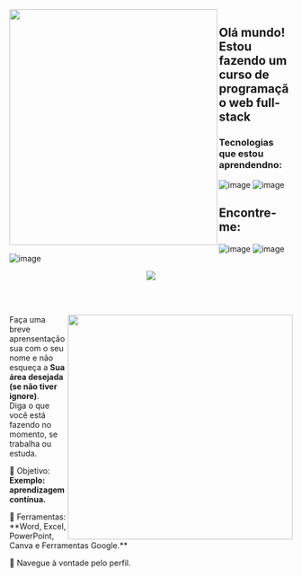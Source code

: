 <img align="left" src="https://github.com/vitorcvelloso/vitorcvelloso/assets/106841780/bb8ff812-4e8b-4063-838a-1a2197be7f1e" width="370px" height="420px">

## Olá mundo! Estou fazendo um curso de programação web full-stack

### Tecnologias que estou aprendendno:
![image](https://github.com/vitorcvelloso/vitorcvelloso/assets/106841780/10494054-5a54-4760-89f2-ac98261e9cc3)
![image](https://github.com/vitorcvelloso/vitorcvelloso/assets/106841780/6f6d5f15-eb11-4c94-a98c-e2f0b6b03c73)


## Encontre-me:
![image](https://github.com/vitorcvelloso/vitorcvelloso/assets/106841780/65c9f063-44a5-4b74-9f38-36c31cc3c845)
![image](https://github.com/vitorcvelloso/vitorcvelloso/assets/106841780/e80c25f9-de7a-49fe-a28e-7b2dbc0a57c5)
![image](https://github.com/vitorcvelloso/vitorcvelloso/assets/106841780/062e4dc4-342e-4d70-b939-b948cfded1c9)

<div align="center"> 
 <a href="https://github.com/vitorcvelloso/github-readme-stats">
   <img align="center" src="https://github-readme-stats.vercel.app/api/top-langs/?username=vitorcvelloso&layout=compact&theme=dark&hide_border=true" /></a>
</img>

</div>

<br> <br>

<img src="https://raw.githubusercontent.com/MicaelliMedeiros/micaellimedeiros/master/image/computer-illustration.png" min-width="400px" max-width="400px" width="400px" align="right">

<p align="left"> 
  Faça uma breve aprensentação sua com o seu nome e não esqueça a <strong>Sua área desejada (se não tiver ignore)</strong>. <br>
  Diga o que você está fazendo no momento, se trabalha ou estuda.
</p>

<p align="left">
 
  🦄 Objetivo: **Exemplo: aprendizagem contínua.**
</p>

<p align="left">
</p>
  💼 Ferramentas:  **Word, Excel, PowerPoint, Canva e Ferramentas Google.**
<p align="left">
  💌 Navegue à vontade pelo perfil.
</p>
</img>
